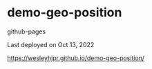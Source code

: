 # demo-geo-position


github-pages

Last deployed on Oct 13, 2022

https://wesleyhjpr.github.io/demo-geo-position/
